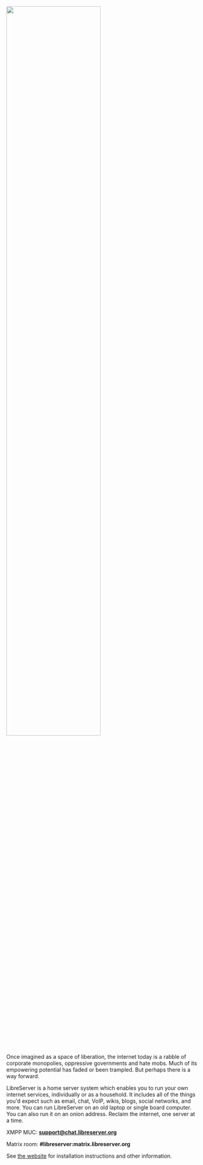 <img src="https://gitlab.com/bashrc2/libreserver/-/raw/bullseye/img/logo.png?raw=true" width="70%"/>

Once imagined as a space of liberation, the internet today is a rabble of corporate monopolies, oppressive governments and hate mobs. Much of its empowering potential has faded or been trampled. But perhaps there is a way forward.

LibreServer is a home server system which enables you to run your own internet services, individually or as a household. It includes all of the things you'd expect such as email, chat, VoIP, wikis, blogs, social networks, and more. You can run LibreServer on an old laptop or single board computer. You can also run it on an onion address. Reclaim the internet, one server at a time.

XMPP MUC: **support@chat.libreserver.org**

Matrix room: **#libreserver:matrix.libreserver.org**

See [the website](https://libreserver.org) for installation instructions and other information.
